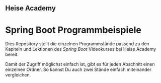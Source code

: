 ## Heise Academy
# Spring Boot Programmbeispiele

Dies Repository stellt die einzelnen Programmstände passend zu den Kapiteln und Lektionen des _Spring Boot_ Videokurses bei Heise Academy bereit.

Damit der Zugriff möglichst einfach ist, gibt es für jeden Abschnitt einen einzelnen Ordner.
So kannst Du auch zwei Stände einfach miteinander vergleichen.

